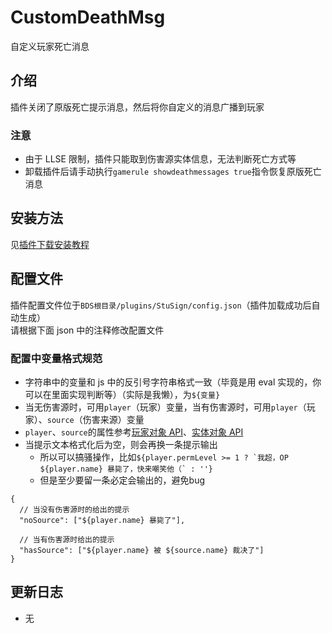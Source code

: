 <!-- markdownlint-disable MD031 MD033 MD036 -->

# CustomDeathMsg

自定义玩家死亡消息

## 介绍

插件关闭了原版死亡提示消息，然后将你自定义的消息广播到玩家

### 注意

- 由于 LLSE 限制，插件只能取到伤害源实体信息，无法判断死亡方式等
- 卸载插件后请手动执行`gamerule showdeathmessages true`指令恢复原版死亡消息

## 安装方法

见[插件下载安装教程](../tutorial.md)

## 配置文件

插件配置文件位于`BDS根目录/plugins/StuSign/config.json`（插件加载成功后自动生成）  
请根据下面 json 中的注释修改配置文件

### 配置中变量格式规范

- 字符串中的变量和 js 中的反引号字符串格式一致（毕竟是用 eval 实现的，你可以在里面实现判断等）（实际是我懒），为`${变量}`
- 当无伤害源时，可用`player`（玩家）变量，当有伤害源时，可用`player`（玩家）、`source`（伤害来源）变量
- `player`、`source`的属性参考[玩家对象 API](https://docs.litebds.com/zh_CN/Development/GameAPI/Player.html#%E7%8E%A9%E5%AE%B6%E5%AF%B9%E8%B1%A1-%E5%B1%9E%E6%80%A7)、[实体对象 API](https://docs.litebds.com/zh_CN/Development/GameAPI/Entity.html#%E5%AE%9E%E4%BD%93%E5%AF%B9%E8%B1%A1-%E5%B1%9E%E6%80%A7)
- 当提示文本格式化后为空，则会再换一条提示输出
  - 所以可以搞骚操作，比如`` ${player.permLevel >= 1 ? `我超，OP ${player.name} 暴毙了，快来嘲笑他（` : ''} ``
  - 但是至少要留一条必定会输出的，避免bug

```jsonc
{
  // 当没有伤害源时的给出的提示
  "noSource": ["${player.name} 暴毙了"],

  // 当有伤害源时给出的提示
  "hasSource": ["${player.name} 被 ${source.name} 裁决了"]
}
```

## 更新日志

- 无
